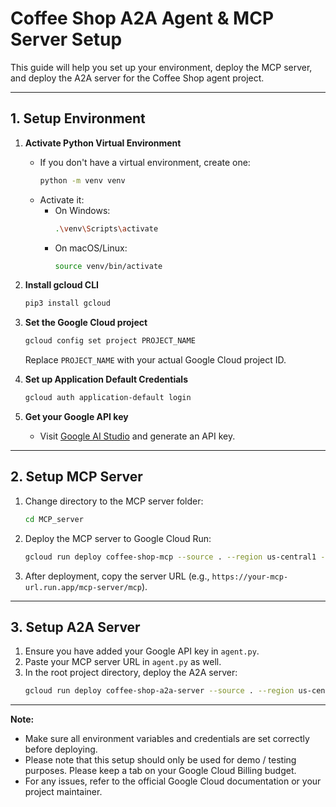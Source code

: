 # Coffee Shop A2A Agent & MCP Server Setup

This guide will help you set up your environment, deploy the MCP server, and deploy the A2A server for the Coffee Shop agent project.

---

## 1. Setup Environment

1. **Activate Python Virtual Environment**
   - If you don't have a virtual environment, create one:
     ```sh
     python -m venv venv
     ```
   - Activate it:
     - On Windows:
       ```sh
       .\venv\Scripts\activate
       ```
     - On macOS/Linux:
       ```sh
       source venv/bin/activate
       ```

2. **Install gcloud CLI**
   ```sh
   pip3 install gcloud
   ```

3. **Set the Google Cloud project**
   ```sh
   gcloud config set project PROJECT_NAME
   ```
   Replace `PROJECT_NAME` with your actual Google Cloud project ID.

4. **Set up Application Default Credentials**
   ```sh
   gcloud auth application-default login
   ```

5. **Get your Google API key**
   - Visit [Google AI Studio](https://aistudio.google.com/app/apikey) and generate an API key.

---

## 2. Setup MCP Server

1. Change directory to the MCP server folder:
   ```sh
   cd MCP_server
   ```

2. Deploy the MCP server to Google Cloud Run:
   ```sh
   gcloud run deploy coffee-shop-mcp --source . --region us-central1 --platform managed --allow-unauthenticated
   ```

3. After deployment, copy the server URL (e.g., `https://your-mcp-url.run.app/mcp-server/mcp`).

---

## 3. Setup A2A Server

1. Ensure you have added your Google API key in `agent.py`.
2. Paste your MCP server URL in `agent.py` as well.
3. In the root project directory, deploy the A2A server:
   ```sh
   gcloud run deploy coffee-shop-a2a-server --source . --region us-central1 --platform managed --allow-unauthenticated
   ```

---

**Note:**
- Make sure all environment variables and credentials are set correctly before deploying.
- Please note that this setup should only be used for demo / testing purposes. Please keep a tab on your Google Cloud Billing budget. 
- For any issues, refer to the official Google Cloud documentation or your project maintainer.
